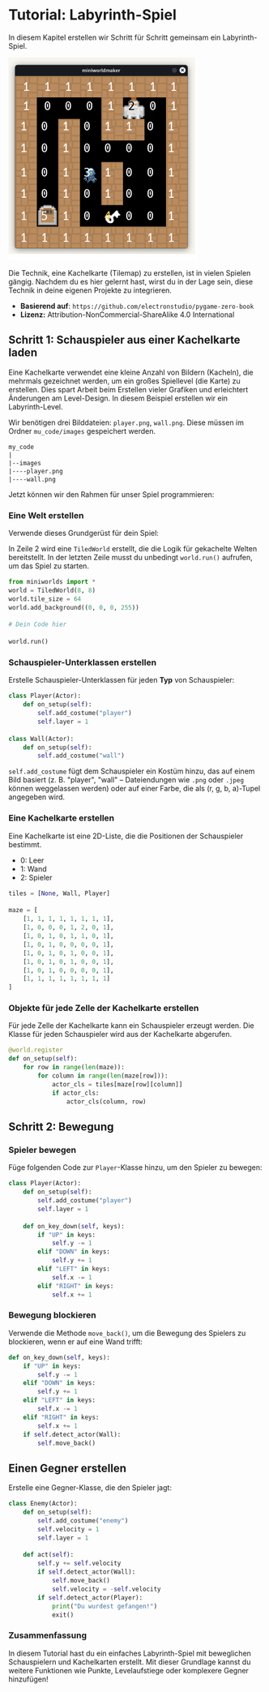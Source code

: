 # Tutorial: Labyrinth-Spiel

In diesem Kapitel erstellen wir Schritt für Schritt gemeinsam ein Labyrinth-Spiel.

![Labyrinth-Spiel - Erster Schritt](../_images/maze_tiles.png)

Die Technik, eine Kachelkarte (Tilemap) zu erstellen, ist in vielen Spielen gängig. Nachdem du es hier gelernt hast, wirst du in der Lage sein, diese Technik in deine eigenen Projekte zu integrieren.

* **Basierend auf**: `https://github.com/electronstudio/pygame-zero-book`
* **Lizenz:** Attribution-NonCommercial-ShareAlike 4.0 International

## Schritt 1: Schauspieler aus einer Kachelkarte laden

Eine Kachelkarte verwendet eine kleine Anzahl von Bildern (Kacheln), die mehrmals gezeichnet werden, um ein großes Spiellevel (die Karte) zu erstellen. Dies spart Arbeit beim Erstellen vieler Grafiken und erleichtert Änderungen am Level-Design. In diesem Beispiel erstellen wir ein Labyrinth-Level.

Wir benötigen drei Bilddateien: `player.png`, `wall.png`. Diese müssen im Ordner `mu_code/images` gespeichert werden.

```
my_code
|
|--images
|----player.png
|----wall.png
```

Jetzt können wir den Rahmen für unser Spiel programmieren:

### Eine Welt erstellen

Verwende dieses Grundgerüst für dein Spiel:

In Zeile 2 wird eine `TiledWorld` erstellt, die die Logik für gekachelte Welten bereitstellt. In der letzten Zeile musst du unbedingt `world.run()` aufrufen, um das Spiel zu starten.

``` python
from miniworlds import * 
world = TiledWorld(8, 8)
world.tile_size = 64
world.add_background((0, 0, 0, 255))

# Dein Code hier

world.run()
```

### Schauspieler-Unterklassen erstellen

Erstelle Schauspieler-Unterklassen für jeden **Typ** von Schauspieler:

```python
class Player(Actor):
    def on_setup(self):
        self.add_costume("player")
        self.layer = 1
        
class Wall(Actor):
    def on_setup(self):
        self.add_costume("wall")
```

`self.add_costume` fügt dem Schauspieler ein Kostüm hinzu, das auf einem Bild basiert (z. B. "player", "wall" – Dateiendungen wie `.png` oder `.jpeg` können weggelassen werden) oder auf einer Farbe, die als (r, g, b, a)-Tupel angegeben wird.

### Eine Kachelkarte erstellen

Eine Kachelkarte ist eine 2D-Liste, die die Positionen der Schauspieler bestimmt.

- 0: Leer
- 1: Wand
- 2: Spieler

``` python
tiles = [None, Wall, Player]

maze = [
    [1, 1, 1, 1, 1, 1, 1, 1],
    [1, 0, 0, 0, 1, 2, 0, 1],
    [1, 0, 1, 0, 1, 1, 0, 1],
    [1, 0, 1, 0, 0, 0, 0, 1],
    [1, 0, 1, 0, 1, 0, 0, 1],
    [1, 0, 1, 0, 1, 0, 0, 1],
    [1, 0, 1, 0, 0, 0, 0, 1],
    [1, 1, 1, 1, 1, 1, 1, 1]
]
```

### Objekte für jede Zelle der Kachelkarte erstellen

Für jede Zelle der Kachelkarte kann ein Schauspieler erzeugt werden. Die Klasse für jeden Schauspieler wird aus der Kachelkarte abgerufen.

```python
@world.register
def on_setup(self):
    for row in range(len(maze)):
        for column in range(len(maze[row])):
            actor_cls = tiles[maze[row][column]]
            if actor_cls:
                actor_cls(column, row)
```

## Schritt 2: Bewegung

### Spieler bewegen

Füge folgenden Code zur `Player`-Klasse hinzu, um den Spieler zu bewegen:

```python
class Player(Actor):
    def on_setup(self):
        self.add_costume("player")
        self.layer = 1

    def on_key_down(self, keys):
        if "UP" in keys:
            self.y -= 1
        elif "DOWN" in keys:
            self.y += 1
        elif "LEFT" in keys:
            self.x -= 1
        elif "RIGHT" in keys:
            self.x += 1
```

### Bewegung blockieren

Verwende die Methode `move_back()`, um die Bewegung des Spielers zu blockieren, wenn er auf eine Wand trifft:

```python
def on_key_down(self, keys):
    if "UP" in keys:
        self.y -= 1
    elif "DOWN" in keys:
        self.y += 1
    elif "LEFT" in keys:
        self.x -= 1
    elif "RIGHT" in keys:
        self.x += 1
    if self.detect_actor(Wall):
        self.move_back()
```

## Einen Gegner erstellen

Erstelle eine Gegner-Klasse, die den Spieler jagt:

```python
class Enemy(Actor):
    def on_setup(self):
        self.add_costume("enemy")
        self.velocity = 1
        self.layer = 1

    def act(self):
        self.y += self.velocity
        if self.detect_actor(Wall):
            self.move_back()
            self.velocity = -self.velocity
        if self.detect_actor(Player):
            print("Du wurdest gefangen!")
            exit()
```

### Zusammenfassung

In diesem Tutorial hast du ein einfaches Labyrinth-Spiel mit beweglichen Schauspielern und Kachelkarten erstellt. Mit dieser Grundlage kannst du weitere Funktionen wie Punkte, Levelaufstiege oder komplexere Gegner hinzufügen!